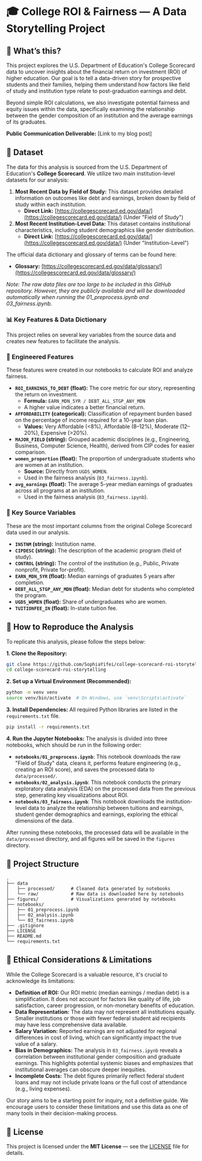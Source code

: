 # 🎓 College ROI & Fairness — A Data Storytelling Project

## 📌 What’s this?

This project explores the U.S. Department of Education's College Scorecard data to uncover insights about the financial return on investment (ROI) of higher education. Our goal is to tell a data-driven story for prospective students and their families, helping them understand how factors like field of study and institution type relate to post-graduation earnings and debt.

Beyond simple ROI calculations, we also investigate potential fairness and equity issues within the data, specifically examining the relationship between the gender composition of an institution and the average earnings of its graduates.


**Public Communication Deliverable:** [Link to my blog post]


## 💾 Dataset

The data for this analysis is sourced from the U.S. Department of Education's **College Scorecard**. We utilize two main institution-level datasets for our analysis:

1.  **Most Recent Data by Field of Study:** This dataset provides detailed information on outcomes like debt and earnings, broken down by field of study within each institution.
    * **Direct Link:** [https://collegescorecard.ed.gov/data/](https://collegescorecard.ed.gov/data/) (Under "Field of Study")
2.  **Most Recent Institution-Level Data:** This dataset contains institutional characteristics, including student demographics like gender distribution.
    * **Direct Link:** [https://collegescorecard.ed.gov/data/](https://collegescorecard.ed.gov/data/) (Under "Institution-Level")

The official data dictionary and glossary of terms can be found here:
* **Glossary:** [https://collegescorecard.ed.gov/data/glossary/](https://collegescorecard.ed.gov/data/glossary/)

*Note: The raw data files are too large to be included in this GitHub repository. However, they are publicly available and will be downloaded automatically when running the 01_preprocess.ipynb and 03_fairness.ipynb.*

### 📊 Key Features & Data Dictionary

This project relies on several key variables from the source data and creates new features to facilitate the analysis.

### 🔑 Engineered Features

These features were created in our notebooks to calculate ROI and analyze fairness.

* **`ROI_EARNINGS_TO_DEBT` (float):** The core metric for our story, representing the return on investment.  
    * **Formula:** `EARN_MDN_5YR / DEBT_ALL_STGP_ANY_MDN`  
    * A higher value indicates a better financial return.
* **`AFFORDABILITY` (categorical):** Classification of repayment burden based on the percentage of income required for a 10-year loan plan.  
    * **Values:** Very Affordable (<8%), Affordable (8–12%), Moderate (12–20%), Expensive (>20%).
* **`MAJOR_FIELD` (string):** Grouped academic disciplines (e.g., Engineering, Business, Computer Science, Health), derived from CIP codes for easier comparison.
* **`women_proportion` (float):** The proportion of undergraduate students who are women at an institution.  
    * **Source:** Directly from `UGDS_WOMEN`.  
    * Used in the fairness analysis (`03_fairness.ipynb`).
* **`avg_earnings` (float):** The average 5-year median earnings of graduates across all programs at an institution.  
    * Used in the fairness analysis (`03_fairness.ipynb`).

### 📖 Key Source Variables

These are the most important columns from the original College Scorecard data used in our analysis.

* **`INSTNM` (string):** Institution name.  
* **`CIPDESC` (string):** The description of the academic program (field of study).  
* **`CONTROL` (string):** The control of the institution (e.g., Public, Private nonprofit, Private for-profit).  
* **`EARN_MDN_5YR` (float):** Median earnings of graduates 5 years after completion.  
* **`DEBT_ALL_STGP_ANY_MDN` (float):** Median debt for students who completed the program.  
* **`UGDS_WOMEN` (float):** Share of undergraduates who are women.  
* **`TUITIONFEE_IN` (float):** In-state tuition fee.  




## 🔧 How to Reproduce the Analysis

To replicate this analysis, please follow the steps below:

**1. Clone the Repository:**
```bash
git clone https://github.com/SophiaYifei/college-scorecard-roi-storytelling.git
cd college-scorecard-roi-storytelling
```

**2. Set up a Virtual Environment (Recommended):**
```bash
python -m venv venv
source venv/bin/activate  # On Windows, use `venv\Scripts\activate`
```

**3. Install Dependencies:**
All required Python libraries are listed in the `requirements.txt` file.
```bash
pip install -r requirements.txt
```

**4. Run the Jupyter Notebooks:**
The analysis is divided into three notebooks, which should be run in the following order:

* **`notebooks/01_preprocess.ipynb`**: This notebook downloads the raw "Field of Study" data, cleans it, performs feature engineering (e.g., creating an ROI score), and saves the processed data to `data/processed/`.
* **`notebooks/02_analysis.ipynb`**: This notebook conducts the primary exploratory data analysis (EDA) on the processed data from the previous step, generating key visualizations about ROI.
* **`notebooks/03_fairness.ipynb`**: This notebook downloads the institution-level data to analyze the relationship between tuitions and earnings, student gender demographics and earnings, exploring the ethical dimensions of the data.

After running these notebooks, the processed data will be available in the `data/processed` directory, and all figures will be saved in the `figures` directory.



## 📁 Project Structure

```
.
├── data
│   ├── processed/      # Cleaned data generated by notebooks
│   └── raw/            # Raw data is downloaded here by notebooks
├── figures/            # Visualizations generated by notebooks
├── notebooks/
│   ├── 01_preprocess.ipynb
│   ├── 02_analysis.ipynb
│   └── 03_fairness.ipynb
├── .gitignore
├── LICENSE
├── README.md
└── requirements.txt
```



## 🤔 Ethical Considerations & Limitations

While the College Scorecard is a valuable resource, it's crucial to acknowledge its limitations:

* **Definition of ROI:** Our ROI metric (median earnings / median debt) is a simplification. It does not account for factors like quality of life, job satisfaction, career progression, or non-monetary benefits of education.
* **Data Representation:** The data may not represent all institutions equally. Smaller institutions or those with fewer federal student aid recipients may have less comprehensive data available.
* **Salary Variation:** Reported earnings are not adjusted for regional differences in cost of living, which can significantly impact the true value of a salary.
* **Bias in Demographics:** The analysis in `03_fairness.ipynb` reveals a correlation between institutional gender composition and graduate earnings. This highlights potential systemic biases and emphasizes that institutional averages can obscure deeper inequities.
* **Incomplete Costs:** The debt figures primarily reflect federal student loans and may not include private loans or the full cost of attendance (e.g., living expenses).

Our story aims to be a starting point for inquiry, not a definitive guide. We encourage users to consider these limitations and use this data as one of many tools in their decision-making process.

## 📄 License
This project is licensed under the **MIT License** — see the [LICENSE](LICENSE) file for details.